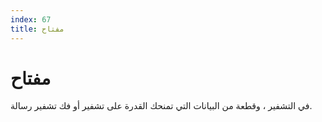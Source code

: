 ```yaml
---
index: 67
title: مفتاح
---
```

# مفتاح

في التشفير ، وقطعة من البيانات التي تمنحك القدرة على تشفير أو فك تشفير رسالة.